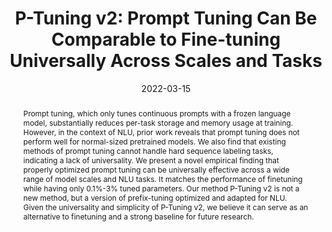 ---
title: "P-Tuning v2: Prompt Tuning Can Be Comparable to Fine-tuning Universally Across Scales and Tasks"
date: 2022-03-15
publishDate: 2022-03-15
authors:
- Xiao Liu
- Kaixuan Ji
- Yicheng Fu
- Weng Lam Tam
- admin
- Zhilin Yang
- Jie Tang
author_notes:
- "Equal contribution"
- "Equal contribution"
- "Equal contribution"
publication_types: ["2"]
abstract: "Prompt tuning, which only tunes continuous prompts with a frozen language model, substantially reduces per-task storage and memory usage at training. However, in the context of NLU, prior work reveals that prompt tuning does not perform well for normal-sized pretrained models. We also find that existing methods of prompt tuning cannot handle hard sequence labeling tasks, indicating a lack of universality. We present a novel empirical finding that properly optimized prompt tuning can be universally effective across a wide range of model scales and NLU tasks. It matches the performance of finetuning while having only 0.1%-3% tuned parameters. Our method P-Tuning v2 is not a new method, but a version of prefix-tuning optimized and adapted for NLU. Given the universality and simplicity of P-Tuning v2, we believe it can serve as an alternative to finetuning and a strong baseline for future research."
featured: false
publication: "**ACL 2022** (accepted)"
links:
  - icon_pack: ai
    icon: arxiv
    name: Preprint
    url: 'https://arxiv.org/abs/2110.07602'
  - icon_pack: fab
    icon: github
    name: Code
    url: 'https://github.com/THUDM/P-tuning-v2'
---